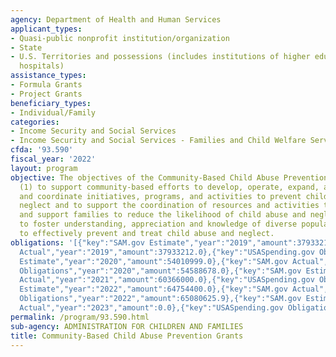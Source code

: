 ```yaml
---
agency: Department of Health and Human Services
applicant_types:
- Quasi-public nonprofit institution/organization
- State
- U.S. Territories and possessions (includes institutions of higher education and
  hospitals)
assistance_types:
- Formula Grants
- Project Grants
beneficiary_types:
- Individual/Family
categories:
- Income Security and Social Services
- Income Security and Social Services - Families and Child Welfare Services
cfda: '93.590'
fiscal_year: '2022'
layout: program
objective: The objectives of the Community-Based Child Abuse Prevention Grants are
  (1) to support community-based efforts to develop, operate, expand, and enhance,
  and coordinate initiatives, programs, and activities to prevent child abuse and
  neglect and to support the coordination of resources and activities to better strengthen
  and support families to reduce the likelihood of child abuse and neglect; and (2)
  to foster understanding, appreciation and knowledge of diverse populations in order
  to effectively prevent and treat child abuse and neglect.
obligations: '[{"key":"SAM.gov Estimate","year":"2019","amount":37933212.0},{"key":"SAM.gov
  Actual","year":"2019","amount":37933212.0},{"key":"USASpending.gov Obligations","year":"2019","amount":38411989.0},{"key":"SAM.gov
  Estimate","year":"2020","amount":54010999.0},{"key":"SAM.gov Actual","year":"2020","amount":54011000.0},{"key":"USASpending.gov
  Obligations","year":"2020","amount":54588678.0},{"key":"SAM.gov Estimate","year":"2021","amount":58966000.0},{"key":"SAM.gov
  Actual","year":"2021","amount":60366000.0},{"key":"USASpending.gov Obligations","year":"2021","amount":307258860.0},{"key":"SAM.gov
  Estimate","year":"2022","amount":64754400.0},{"key":"SAM.gov Actual","year":"2022","amount":65411001.0},{"key":"USASpending.gov
  Obligations","year":"2022","amount":65080625.9},{"key":"SAM.gov Estimate","year":"2023","amount":70233400.0},{"key":"SAM.gov
  Actual","year":"2023","amount":0.0},{"key":"USASpending.gov Obligations","year":"2023","amount":-962523.14}]'
permalink: /program/93.590.html
sub-agency: ADMINISTRATION FOR CHILDREN AND FAMILIES
title: Community-Based Child Abuse Prevention Grants
---
```

